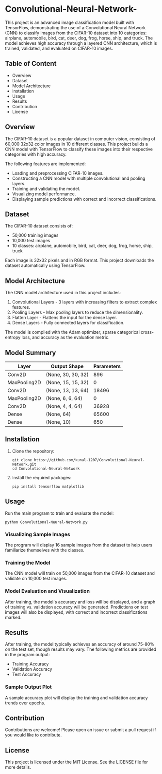 # Convolutional-Neural-Network-
This project is an advanced image classification model built with TensorFlow, demonstrating the use of a Convolutional Neural Network (CNN) to classify images from the CIFAR-10 dataset into 10 categories: airplane, automobile, bird, cat, deer, dog, frog, horse, ship, and truck. The model achieves high accuracy through a layered CNN architecture, which is trained, validated, and evaluated on CIFAR-10 images.

## Table of Content
- Overview
- Dataset
- Model Architecture
- Installation
- Usage
- Results
- Contribution
- License

## Overview
The CIFAR-10 dataset is a popular dataset in computer vision, consisting of 60,000 32x32 color images in 10 different classes. This project builds a CNN model with TensorFlow to classify these images into their respective categories with high accuracy.

The following features are implemented:
- Loading and preprocessing CIFAR-10 images.
- Constructing a CNN model with multiple convolutional and pooling layers.
- Training and validating the model.
- Visualizing model performance.
- Displaying sample predictions with correct and incorrect classifications.

## Dataset
The CIFAR-10 dataset consists of:

- 50,000 training images
- 10,000 test images
- 10 classes: airplane, automobile, bird, cat, deer, dog, frog, horse, ship, truck

Each image is 32x32 pixels and in RGB format. This project downloads the dataset automatically using TensorFlow.

## Model Architecture
The CNN model architecture used in this project includes:

1. Convolutional Layers - 3 layers with increasing filters to extract complex features.
2. Pooling Layers - Max pooling layers to reduce the dimensionality.
3. Flatten Layer - Flattens the input for the dense layer.
4. Dense Layers - Fully connected layers for classification.

The model is compiled with the Adam optimizer, sparse categorical cross-entropy loss, and accuracy as the evaluation metric.

## Model Summary

|  Layer        | Output Shape          | Parameters   |
|  ------------ |  -------------------- |  ----------- |
|  Conv2D       |  (None, 30, 30, 32)   |  896         |
|  MaxPooling2D |  (None, 15, 15, 32)   |  0           |
|  Conv2D       |  (None, 13, 13, 64)	  |  18496       |
|  MaxPooling2D |  (None, 6, 6, 64)     |  0           |
|  Conv2D	      |  (None, 4, 4, 64)	    |  36928       |
|  Dense        |  (None, 64)	          |  	65600      |
|  Dense        |  (None, 10)           |  	650        |

## Installation

1. Clone the repository:
   
       git clone https://github.com/kunal-1207/Convolutional-Neural-Network.git
       cd Convolutional-Neural-Network
2. Install the required packages:
   
       pip install tensorflow matplotlib

## Usage
Run the main program to train and evaluate the model:

    python Convolutional-Neural-Network.py


### Visualizing Sample Images
The program will display 16 sample images from the dataset to help users familiarize themselves with the classes.

### Training the Model
The CNN model will train on 50,000 images from the CIFAR-10 dataset and validate on 10,000 test images.

### Model Evaluation and Visualization
After training, the model's accuracy and loss will be displayed, and a graph of training vs. validation accuracy will be generated. Predictions on test images will also be displayed, with correct and incorrect classifications marked.

## Results
After training, the model typically achieves an accuracy of around 75-80% on the test set, though results may vary. The following metrics are provided in the program output:

- Training Accuracy
- Validation Accuracy
- Test Accuracy

### Sample Output Plot
A sample accuracy plot will display the training and validation accuracy trends over epochs.

## Contribution 
Contributions are welcome! Please open an issue or submit a pull request if you would like to contribute.

## License
This project is licensed under the MIT License. See the LICENSE file for more details.







